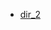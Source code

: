 - <a href = "E:\Node_projects\Node_Way\Jobs\CataloguerFs\CreateCatalog\AFP5_0.1_ctlg_1_to_2.v.4\Examples\cleare\DIR_root\dir_2\dir.dir_2.md">dir_2</a>
